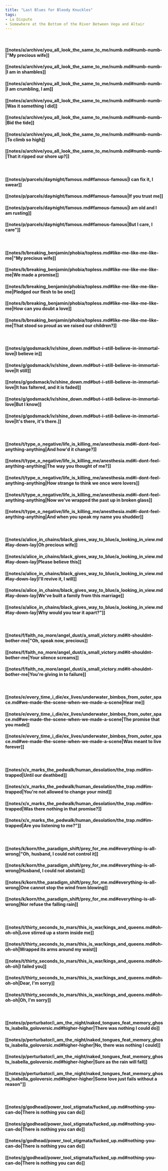 ```yaml
---
title: "Last Blues for Bloody Knuckles"
tags:
- La Dispute
- Somewhere at the Bottom of the River Between Vega and Altair
---
```

&nbsp;
#### [[notes/a/archive/you_all_look_the_same_to_me/numb.md#numb-numb-|"My precious wife]]
#### [[notes/a/archive/you_all_look_the_same_to_me/numb.md#numb-numb-|I am in shambles]]
#### [[notes/a/archive/you_all_look_the_same_to_me/numb.md#numb-numb-|I am crumbling, I am]]
#### [[notes/a/archive/you_all_look_the_same_to_me/numb.md#numb-numb-|Was it something I did]]
#### [[notes/a/archive/you_all_look_the_same_to_me/numb.md#numb-numb-|Bid the tide]]
#### [[notes/a/archive/you_all_look_the_same_to_me/numb.md#numb-numb-|To climb so high]]
#### [[notes/a/archive/you_all_look_the_same_to_me/numb.md#numb-numb-|That it ripped our shore up?]]
&nbsp;
#### [[notes/p/parcels/day∕night/famous.md#famous-famous|I can fix it, I swear]]
#### [[notes/p/parcels/day∕night/famous.md#famous-famous|If you trust me]]
#### [[notes/p/parcels/day∕night/famous.md#famous-famous|I am old and I am rusting]]
#### [[notes/p/parcels/day∕night/famous.md#famous-famous|But I care, I care"]]
&nbsp;
#### [[notes/b/breaking_benjamin/phobia/topless.md#like-me-like-me-like-me|"My precious wife]]
#### [[notes/b/breaking_benjamin/phobia/topless.md#like-me-like-me-like-me|We made a promise]]
#### [[notes/b/breaking_benjamin/phobia/topless.md#like-me-like-me-like-me|Pledged our flesh to be one]]
#### [[notes/b/breaking_benjamin/phobia/topless.md#like-me-like-me-like-me|How can you doubt a love]]
#### [[notes/b/breaking_benjamin/phobia/topless.md#like-me-like-me-like-me|That stood so proud as we raised our children?]]
&nbsp;
#### [[notes/g/godsmack/iv/shine_down.md#but-i-still-believe-in-immortal-love|I believe in]]
#### [[notes/g/godsmack/iv/shine_down.md#but-i-still-believe-in-immortal-love|It still]]
#### [[notes/g/godsmack/iv/shine_down.md#but-i-still-believe-in-immortal-love|It has faltered, and it is faded]]
#### [[notes/g/godsmack/iv/shine_down.md#but-i-still-believe-in-immortal-love|But I know]]
#### [[notes/g/godsmack/iv/shine_down.md#but-i-still-believe-in-immortal-love|It's there, it's there.]]
&nbsp;
#### [[notes/t/type_o_negative/life_is_killing_me/anesthesia.md#i-dont-feel-anything-anything|And how'd it change?]]
#### [[notes/t/type_o_negative/life_is_killing_me/anesthesia.md#i-dont-feel-anything-anything|The way you thought of me?]]
#### [[notes/t/type_o_negative/life_is_killing_me/anesthesia.md#i-dont-feel-anything-anything|How strange to think we once were lovers]]
#### [[notes/t/type_o_negative/life_is_killing_me/anesthesia.md#i-dont-feel-anything-anything|Now we've wrapped the past up in broken glass]]
#### [[notes/t/type_o_negative/life_is_killing_me/anesthesia.md#i-dont-feel-anything-anything|And when you speak my name you shudder]]
&nbsp;
#### [[notes/a/alice_in_chains/black_gives_way_to_blue/a_looking_in_view.md#lay-down-lay|Oh precious wife]]
#### [[notes/a/alice_in_chains/black_gives_way_to_blue/a_looking_in_view.md#lay-down-lay|Please believe this]]
#### [[notes/a/alice_in_chains/black_gives_way_to_blue/a_looking_in_view.md#lay-down-lay|I'll revive it, I will]]
#### [[notes/a/alice_in_chains/black_gives_way_to_blue/a_looking_in_view.md#lay-down-lay|We've built a family from this marriage]]
#### [[notes/a/alice_in_chains/black_gives_way_to_blue/a_looking_in_view.md#lay-down-lay|Why would you tear it apart?"]]
&nbsp;
#### [[notes/f/faith_no_more/angel_dust/a_small_victory.md#it-shouldnt-bother-me|"Oh, speak now, precious]]
#### [[notes/f/faith_no_more/angel_dust/a_small_victory.md#it-shouldnt-bother-me|Your silence screams]]
#### [[notes/f/faith_no_more/angel_dust/a_small_victory.md#it-shouldnt-bother-me|You're giving in to failure]]
&nbsp;
#### [[notes/e/every_time_i_die/ex_lives/underwater_bimbos_from_outer_space.md#we-made-the-scene-when-we-made-a-scene|Hear me]]
#### [[notes/e/every_time_i_die/ex_lives/underwater_bimbos_from_outer_space.md#we-made-the-scene-when-we-made-a-scene|The promise that you made]]
#### [[notes/e/every_time_i_die/ex_lives/underwater_bimbos_from_outer_space.md#we-made-the-scene-when-we-made-a-scene|Was meant to live forever]]
&nbsp;
#### [[notes/x/x_marks_the_pedwalk/human_desolation/the_trap.md#im-trapped|Until our deathbed]]
#### [[notes/x/x_marks_the_pedwalk/human_desolation/the_trap.md#im-trapped|You're not allowed to change your mind]]
#### [[notes/x/x_marks_the_pedwalk/human_desolation/the_trap.md#im-trapped|Was there nothing in that promise?]]
#### [[notes/x/x_marks_the_pedwalk/human_desolation/the_trap.md#im-trapped|Are you listening to me?"]]
&nbsp;
#### [[notes/k/korn/the_paradigm_shift/prey_for_me.md#everything-is-all-wrong|"Oh, husband, I could not control it]]
#### [[notes/k/korn/the_paradigm_shift/prey_for_me.md#everything-is-all-wrong|Husband, I could not abstain]]
#### [[notes/k/korn/the_paradigm_shift/prey_for_me.md#everything-is-all-wrong|One cannot stop the wind from blowing]]
#### [[notes/k/korn/the_paradigm_shift/prey_for_me.md#everything-is-all-wrong|Nor refuse the falling rain]]
&nbsp;
#### [[notes/t/thirty_seconds_to_mars/this_is_war/kings_and_queens.md#oh-oh-oh|Love stirred up a storm inside me]]
#### [[notes/t/thirty_seconds_to_mars/this_is_war/kings_and_queens.md#oh-oh-oh|Wrapped its arms around my waist]]
#### [[notes/t/thirty_seconds_to_mars/this_is_war/kings_and_queens.md#oh-oh-oh|I failed you]]
#### [[notes/t/thirty_seconds_to_mars/this_is_war/kings_and_queens.md#oh-oh-oh|Dear, I'm sorry]]
#### [[notes/t/thirty_seconds_to_mars/this_is_war/kings_and_queens.md#oh-oh-oh|Oh, I'm sorry]]
&nbsp;
#### [[notes/p/perturbator/i_am_the_night/naked_tongues_feat_memory_ghosts_isabella_goloversic.md#higher-higher|There was nothing I could do]]
#### [[notes/p/perturbator/i_am_the_night/naked_tongues_feat_memory_ghosts_isabella_goloversic.md#higher-higher|No, there was nothing I could]]
#### [[notes/p/perturbator/i_am_the_night/naked_tongues_feat_memory_ghosts_isabella_goloversic.md#higher-higher|Sure as the rain will fall]]
#### [[notes/p/perturbator/i_am_the_night/naked_tongues_feat_memory_ghosts_isabella_goloversic.md#higher-higher|Some love just fails without a reason"]]
&nbsp;
#### [[notes/g/godhead/power_tool_stigmata/fucked_up.md#nothing-you-can-do|There is nothing you can do]]
#### [[notes/g/godhead/power_tool_stigmata/fucked_up.md#nothing-you-can-do|There is nothing you can do]]
#### [[notes/g/godhead/power_tool_stigmata/fucked_up.md#nothing-you-can-do|There is nothing you can do]]
#### [[notes/g/godhead/power_tool_stigmata/fucked_up.md#nothing-you-can-do|There is nothing you can do]]
